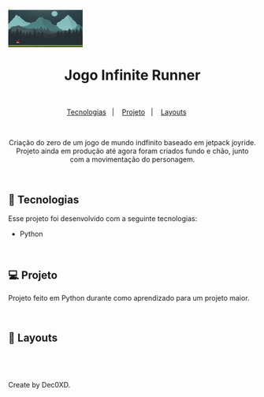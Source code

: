 <img alt="View_jogo" src="sprites/Speed_Runner.png" width="30%" align="center">

<h1 align="center"> Jogo Infinite Runner </h1>

<br>

<p align="center">
  <a href="#-tecnologias">Tecnologias</a>&nbsp;&nbsp;&nbsp;|&nbsp;&nbsp;&nbsp;  
  <a href="#-projeto">Projeto</a>&nbsp;&nbsp;&nbsp;|&nbsp;&nbsp;&nbsp;  
  <a href="#-Imagens">Layouts</a>&nbsp;&nbsp;&nbsp;&nbsp;&nbsp;&nbsp;
</p>

<br>

<p align="center">  
Criação do zero de um jogo de mundo indfinito baseado em jetpack joyride.
Projeto ainda em produção até agora foram criados fundo e chão, junto com a movimentação do personagem.

</p>

<br>

## 🚀 Tecnologias

Esse projeto foi desenvolvido com a seguinte tecnologias:

- Python

<br>

## 💻 Projeto

Projeto feito em Python durante como aprendizado para um projeto maior.

<br>

## 📸 Layouts


<br>

#

Create by Dec0XD.
